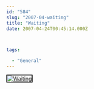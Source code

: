 ```yaml
---
id: "584"
slug: "2007-04-waiting"
title: "Waiting"
date: 2007-04-24T00:45:14.000Z



tags:

  - "General"
---
```

<div class="sqs-html-content">
  <div style="float: left; margin-right: 10px; margin-bottom: 10px;"> <a href="http://www.flickr.com/photos/mclazarus/471420453/" title="Waiting"><img src="http://farm1.static.flickr.com/200/471420453_44f3ac87f7_m.jpg" alt="Waiting" style="border: solid 2px #000000;" /></a>
</div>
<p><br clear="all" /></p>
</div>
